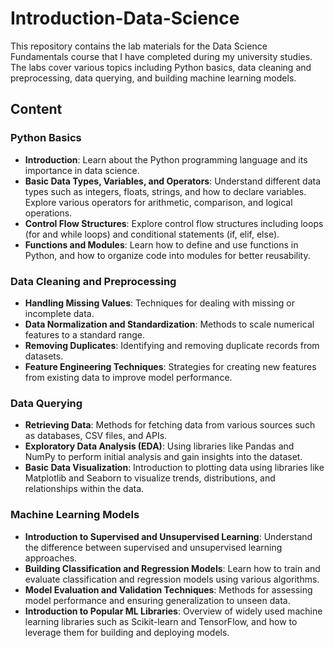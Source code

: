 # Introduction-Data-Science
This repository contains the lab materials for the Data Science Fundamentals course that I have completed during my university studies. The labs cover various topics including Python basics, data cleaning and preprocessing, data querying, and building machine learning models.

## Content
### Python Basics
- **Introduction**: Learn about the Python programming language and its importance in data science.
- **Basic Data Types, Variables, and Operators**: Understand different data types such as integers, floats, strings, and how to declare variables. Explore various operators for arithmetic, comparison, and logical operations.
- **Control Flow Structures**: Explore control flow structures including loops (for and while loops) and conditional statements (if, elif, else).
- **Functions and Modules**: Learn how to define and use functions in Python, and how to organize code into modules for better reusability.

### Data Cleaning and Preprocessing
- **Handling Missing Values**: Techniques for dealing with missing or incomplete data.
- **Data Normalization and Standardization**: Methods to scale numerical features to a standard range.
- **Removing Duplicates**: Identifying and removing duplicate records from datasets.
- **Feature Engineering Techniques**: Strategies for creating new features from existing data to improve model performance.

### Data Querying
- **Retrieving Data**: Methods for fetching data from various sources such as databases, CSV files, and APIs.
- **Exploratory Data Analysis (EDA)**: Using libraries like Pandas and NumPy to perform initial analysis and gain insights into the dataset.
- **Basic Data Visualization**: Introduction to plotting data using libraries like Matplotlib and Seaborn to visualize trends, distributions, and relationships within the data.

### Machine Learning Models
- **Introduction to Supervised and Unsupervised Learning**: Understand the difference between supervised and unsupervised learning approaches.
- **Building Classification and Regression Models**: Learn how to train and evaluate classification and regression models using various algorithms.
- **Model Evaluation and Validation Techniques**: Methods for assessing model performance and ensuring generalization to unseen data.
- **Introduction to Popular ML Libraries**: Overview of widely used machine learning libraries such as Scikit-learn and TensorFlow, and how to leverage them for building and deploying models.

